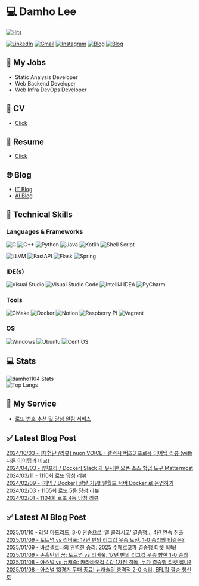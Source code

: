 
# 💻 Damho Lee

[![Hits](https://hits.seeyoufarm.com/api/count/incr/badge.svg?url=https%3A%2F%2Fgithub.com%2Fdamho1104&count_bg=%233D9CC8&title_bg=%23555555&icon=&icon_color=%23E7E7E7&title=hits&edge_flat=false)](https://hits.seeyoufarm.com)  

[![LinkedIn](https://img.shields.io/badge/Linkedin-%230077B5.svg?style=flat&logo=linkedin&logoColor=white)](https://www.linkedin.com/in/damho1104/)
[![Gmail](https://img.shields.io/badge/Gmail-D14836?style=flat&logo=gmail&logoColor=white)](mailto:damho1104@gmail.com)
[![Instagram](https://img.shields.io/badge/Instargram-%23E4405F.svg?style=flat&logo=Instagram&logoColor=white)](https://www.instagram.com/damho1104/)
[![Blog](https://img.shields.io/badge/Blog-%23000000.svg?style=flat&logo=Tistory&logoColor=white)](https://dmomo.co.kr/)
[![Blog](https://img.shields.io/badge/Blog-%23000000.svg?style=flat&logo=WordPress&logoColor=white)](https://blog.ai.dmomo.co.kr/)

## 📃 My Jobs
- Static Analysis Developer
- Web Backend Developer
- Web Infra DevOps Developer

## 📰 CV
- [Click](https://resume.dmomo.net/damho.lee/resume)  

## 📘 Resume
- [Click](https://damho1104.notion.site/8af3191b9815406d95708d9a0cea5a9e)  

## 🌐 Blog
- [IT Blog](https://dmomo.co.kr/)
- [AI Blog](https://blog.ai.dmomo.co.kr/)

## 💪 Technical Skills
### Languages & Frameworks
![C](https://img.shields.io/badge/c-%2300599C.svg?style=flat&logo=c&logoColor=white)
![C++](https://img.shields.io/badge/c++-%2300599C.svg?style=flat&logo=c%2B%2B&logoColor=white)
![Python](https://img.shields.io/badge/Python-3776AB.svg?&style=flat&logo=Python&logoColor=white)
![Java](https://img.shields.io/badge/java-%23ED8B00.svg?style=flat&logo=openjdk&logoColor=white)
![Kotlin](https://img.shields.io/badge/Kotlin-%237F52FF.svg?style=flat&logo=Kotlin&logoColor=white)
![Shell Script](https://img.shields.io/badge/Shell_script-%23121011.svg?style=flat&logo=gnu-bash&logoColor=white)  
  
![LLVM](https://img.shields.io/badge/LLVM/Clang-000B1D.svg?&style=flat&logo=LLVM&logoColor=white)
![FastAPI](https://img.shields.io/badge/FastAPI-005571?style=flat&logo=fastapi)
![Flask](https://img.shields.io/badge/Flask-%23000.svg?style=flat&logo=flask&logoColor=white)
![Spring](https://img.shields.io/badge/Springboot-%236DB33F.svg?style=flat&logo=spring&logoColor=white)
  
  
### IDE(s)
![Visual Studio](https://img.shields.io/badge/Visual%20Studio-5C2D91.svg?style=flat&logo=visual-studio&logoColor=white) 
![Visual Studio Code](https://img.shields.io/badge/Visual%20Studio%20Code-0078d7.svg?style=flat&logo=visual-studio-code&logoColor=white)
![IntelliJ IDEA](https://img.shields.io/badge/IntelliJIDEA-000000.svg?style=flat&logo=intellij-idea&logoColor=white) 
![PyCharm](https://img.shields.io/badge/PyCharm-143?style=flat&logo=pycharm&logoColor=black&color=black&labelColor=green) 


### Tools
![CMake](https://img.shields.io/badge/CMake-%23008FBA.svg?style=flat&logo=cmake&logoColor=white)
![Docker](https://img.shields.io/badge/docker-%230db7ed.svg?style=flat&logo=docker&logoColor=white)
![Notion](https://img.shields.io/badge/Notion-%23000000.svg?style=flat&logo=notion&logoColor=white)
![Raspberry Pi](https://img.shields.io/badge/-RaspberryPi-C51A4A?style=flat&logo=Raspberry-Pi)
![Vagrant](https://img.shields.io/badge/Vagrant-%231563FF.svg?style=flat&logo=vagrant&logoColor=white)


### OS
![Windows](https://img.shields.io/badge/Windows-0078D6?style=flat&logo=windows&logoColor=white)
![Ubuntu](https://img.shields.io/badge/Ubuntu-E95420?style=flat&logo=ubuntu&logoColor=white)
![Cent OS](https://img.shields.io/badge/Cent%20OS-002260?style=flat&logo=centos&logoColor=F0F0F0)


## :computer: Stats
![damho1104 Stats](https://github-readme-stats.vercel.app/api?username=damho1104&hide=issues&show_icons=true&theme=dark)  
![Top Langs](https://github-readme-stats.vercel.app/api/top-langs/?username=damho1104&layout=compact&theme=dark)


## 📣 My Service
- [로또 번호 추천 및 당첨 알림 서비스](https://lotto.dmomo.co.kr/)  


## ✅ Latest Blog Post

[2024/10/03 - [체험단 /리뷰] nuon VOICE+ 갤럭시 버즈3 프로용 이어팁 리뷰 (with 다른 이어팁과 비교)](http://dmomo.co.kr/52) <br/>
[2024/04/03 - [인프라 / Docker] Slack 과 유사한 오픈 소스 협업 도구 Mattermost](http://dmomo.co.kr/51) <br/>
[2024/03/11 - 1110회 로또 당첨 리뷰](http://dmomo.co.kr/50) <br/>
[2024/02/09 - [게임 / Docker] 설날 기념! 팰월드 서버 Docker 로 운영하기](http://dmomo.co.kr/49) <br/>
[2024/02/03 - 1105회 로또 5등 당첨 리뷰](http://dmomo.co.kr/48) <br/>
[2024/02/01 - 1104회 로또 4등 당첨 리뷰](http://dmomo.co.kr/47) <br/>

## ✅ Latest AI Blog Post
[2025/01/10 - 레알 마드리드, 3-0 완승으로 ‘엘 클라시코’ 결승행… 4년 연속 진출](https://blog.ai.dmomo.co.kr/2025/01/10/%eb%a0%88%ec%95%8c-%eb%a7%88%eb%93%9c%eb%a6%ac%eb%93%9c-3-0-%ec%99%84%ec%8a%b9%ec%9c%bc%eb%a1%9c-%ec%97%98-%ed%81%b4%eb%9d%bc%ec%8b%9c%ec%bd%94-%ea%b2%b0%ec%8a%b9%ed%96%89-4%eb%85%84-%ec%97%b0/) <br/>
[2025/01/09 - 토트넘 vs 리버풀: 17년 만의 리그컵 우승 도전, 1-0 승리의 비결은?](https://blog.ai.dmomo.co.kr/2025/01/09/%ed%86%a0%ed%8a%b8%eb%84%98-vs-%eb%a6%ac%eb%b2%84%ed%92%80-17%eb%85%84-%eb%a7%8c%ec%9d%98-%eb%a6%ac%ea%b7%b8%ec%bb%b5-%ec%9a%b0%ec%8a%b9-%eb%8f%84%ec%a0%84-1-0-%ec%8a%b9%eb%a6%ac%ec%9d%98-%eb%b9%84/) <br/>
[2025/01/09 - 바르셀로나의 완벽한 승리: 2025 수페르코파 결승행 티켓 획득!](https://blog.ai.dmomo.co.kr/2025/01/09/%eb%b0%94%eb%a5%b4%ec%85%80%eb%a1%9c%eb%82%98%ec%9d%98-%ec%99%84%eb%b2%bd%ed%95%9c-%ec%8a%b9%eb%a6%ac-2025-%ec%88%98%ed%8e%98%eb%a5%b4%ec%bd%94%ed%8c%8c-%ea%b2%b0%ec%8a%b9%ed%96%89-%ed%8b%b0%ec%bc%93/) <br/>
[2025/01/09 - 손흥민의 꿈: 토트넘 vs 리버풀, 17년 만의 리그컵 우승 향한 1-0 승리](https://blog.ai.dmomo.co.kr/2025/01/09/%ec%86%90%ed%9d%a5%eb%af%bc%ec%9d%98-%ea%bf%88-%ed%86%a0%ed%8a%b8%eb%84%98-vs-%eb%a6%ac%eb%b2%84%ed%92%80-17%eb%85%84-%eb%a7%8c%ec%9d%98-%eb%a6%ac%ea%b7%b8%ec%bb%b5-%ec%9a%b0%ec%8a%b9-%ed%96%a5/) <br/>
[2025/01/08 - 아스널 vs 뉴캐슬: 카라바오컵 4강 1차전 격돌, 누가 결승행 티켓 잡나?](https://blog.ai.dmomo.co.kr/2025/01/08/%ec%95%84%ec%8a%a4%eb%84%90-vs-%eb%89%b4%ec%ba%90%ec%8a%ac-%ec%b9%b4%eb%9d%bc%eb%b0%94%ec%98%a4%ec%bb%b5-4%ea%b0%95-1%ec%b0%a8%ec%a0%84-%ea%b2%a9%eb%8f%8c-%eb%88%84%ea%b0%80-%ea%b2%b0%ec%8a%b9/) <br/>
[2025/01/08 - 아스널 13경기 무패 종료! 뉴캐슬의 충격적 2-0 승리, EFL컵 결승 청신호](https://blog.ai.dmomo.co.kr/2025/01/08/%ec%95%84%ec%8a%a4%eb%84%90-13%ea%b2%bd%ea%b8%b0-%eb%ac%b4%ed%8c%a8-%ec%a2%85%eb%a3%8c-%eb%89%b4%ec%ba%90%ec%8a%ac%ec%9d%98-%ec%b6%a9%ea%b2%a9%ec%a0%81-2-0-%ec%8a%b9%eb%a6%ac-efl%ec%bb%b5-%ea%b2%b0/) <br/>
